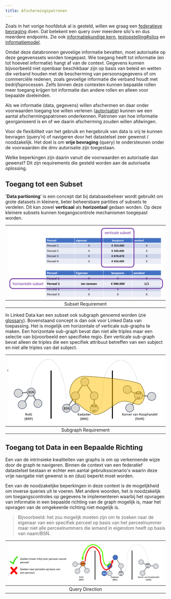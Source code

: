 ```yaml
---
title: Afschermingspatronen
---
```


Zoals in het vorige hoofdstuk al is gesteld, willen we graag een [federatieve
bevraging](../federatieve-bevraging/index.md) doen. Dat betekent een query over meerdere silo's en
dus meerdere endpoints. Zie ook [informatiekundige
kern](../federatieve-bevraging/informatiekundigekern.md),
[testopstelling#silos](../federatieve-bevraging/testopstelling.md#silos) en
[informatiemodel](../federatieve-bevraging/informatiemodel.md). 

Omdat deze databronnen gevoelige informatie bevatten, moet autorisatie op deze gegevenssets worden toegepast. Wie toegang heeft tot informatie (en tot hoeveel informatie) hangt af van de context. Gegevens kunnen bijvoorbeeld niet openbaar beschikbaar zijn op basis van beleid en wetten die verband houden met de bescherming van persoonsgegevens of om commerciële redenen, zoals gevoelige informatie die verband houdt met bedrijfsprocessen. Zelfs binnen deze contexten kunnen bepaalde rollen meer toegang krijgen tot informatie dan andere rollen en alleen voor bepaalde doeleinden.

Als we informatie (data, gegevens) willen afschermen en daar onder voorwaarden toegang toe willen
verlenen ([autorisatie](autorisatie.md)) kunnen we een aantal afschermingspatronen onderkennen.
Patronen van hoe informatie georganiseerd is en of we daarin afscherming zouden willen afdwingen.

Voor de flexibiliteit van het gebruik en hergebruik van data is vrij te kunnen bevragen (query’n) of navigeren door het datastelsel zeer gewenst / noodzakelijk. Het doel is om **vrije bevraging** (query) te ondersteunen onder de voorwaarden die dmv
autorisatie zijn toegestaan.

Welke beperkingen zijn daarin vanuit die voorwaarden en autorisatie dan gewenst? Dit zijn
requirements die gesteld worden aan de autorisatie oplossing.

## Toegang tot een Subset

'**Data partioning**' is een concept dat bij databasebeheer wordt gebruikt om grote datasets in
kleinere, beter beheersbare partities of subsets te verdelen. Dit kan zowel **verticaal** als
**horizontaal** gedaan worden. Op deze kleinere subsets kunnen toegangscontrole mechanismen
toegepast worden.

| ![Subsets](images/subsets.png) |
| :--: |
| Subset Requirement |

In Linked Data kan een subset ook subgraph genoemd worden (zie
[glossary](../achtergrond/glossary.md)). Bovenstaand concept is dan ook voor Linked Data van
toepassing. Het is mogelijk om horizontale of verticale sub-graphs te maken. Een horizontale
sub-graph bevat dan niet alle triples maar een selectie van bijvoorbeeld een specifieke regio. Een
verticale sub-graph bevat alleen de triples die een specifiek attribuut betreffen van een subject en
niet alle triples van dat subject.

| ![Subgraph](images/subgraph.png) |
| :--: |
| Subgraph Requirement | 

## Toegang tot Data in een Bepaalde Richting

Een van de intrinsieke kwaliteiten van graphs is om op verkennende wijze door de graph te navigeren.
Binnen de context van een federatief datastelsel bestaan er echter een aantal gebruiksscenario's
waarin deze vrije navigatie niet gewenst is en (dus) beperkt moet worden.

Een van de noodzakelijke beperkingen in deze context is de mogelijkheid om inverse queries uit te
voeren. Met andere woorden, het is noodzakelijk om toegangscontroles op gegevens te implementeren
waarbij het opvragen van informatie in een bepaalde richting van de graph mogelijk is, maar het
opvragen van de omgekeerde richting niet mogelijk is.

> Bijvoorbeeld: het zou mogelijk moeten zijn om te zoeken naar de eigenaar van een specifiek perceel
> op basis van het perceelnummer maar niet alle perceelnummers die iemand in eigendom heeft op basis
> van naam/BSN. 

| ![Query Direction](images/query-direction.png) |
| :--: |
| Query Direction | 
